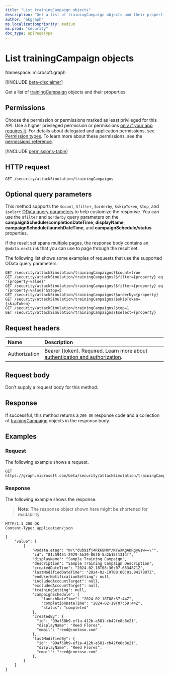 ```yaml
---
title: "List trainingCampaign objects"
description: "Get a list of trainingCampaign objects and their properties."
author: "akgraph"
ms.localizationpriority: medium
ms.prod: "security"
doc_type: apiPageType
---
```


# List trainingCampaign objects

Namespace: microsoft.graph

[!INCLUDE [beta-disclaimer](../../includes/beta-disclaimer.md)]

Get a list of [trainingCampaign](../resources/trainingcampaign.md) objects and their properties.

## Permissions

Choose the permission or permissions marked as least privileged for this API. Use a higher privileged permission or permissions [only if your app requires it](/graph/permissions-overview#best-practices-for-using-microsoft-graph-permissions). For details about delegated and application permissions, see [Permission types](/graph/permissions-overview#permission-types). To learn more about these permissions, see the [permissions reference](/graph/permissions-reference).

<!-- {
  "blockType": "permissions",
  "name": "attacksimulationroot-list-trainingcampaigns-permissions"
}
-->
[!INCLUDE [permissions-table](../includes/permissions/attacksimulationroot-list-trainingcampaigns-permissions.md)]

## HTTP request

<!-- {
  "blockType": "ignored"
}
-->
``` http
GET /security/attackSimulation/trainingCampaigns
```

## Optional query parameters

This method supports the `$count`, `$filter`, `$orderby`, `$skipToken`, `$top`, and `$select` [OData query parameters](/graph/query-parameters) to help customize the response. You can use the `$filter` and `$orderby` query parameters on the **campaignSchedule/completionDateTime**, **displayName**, **campaignSchedule/launchDateTime**, and **campaignSchedule/status** properties.

If the result set spans multiple pages, the response body contains an `@odata.nextLink` that you can use to page through the result set.

The following list shows some examples of requests that use the supported OData query parameters:

<!-- {
  "blockType": "ignored"
}
-->
``` http
GET /security/attackSimulation/trainingCampaigns?$count=true
GET /security/attackSimulation/trainingCampaigns?$filter={property} eq '{property-value}'
GET /security/attackSimulation/trainingCampaigns?$filter={property} eq '{property-value}'&$top=5
GET /security/attackSimulation/trainingCampaigns?$orderby={property}
GET /security/attackSimulation/trainingCampaigns?$skipToken={skipToken}
GET /security/attackSimulation/trainingCampaigns?$top=1
GET /security/attackSimulation/trainingCampaigns?$select={property}
```

## Request headers

|Name|Description|
|:---|:---|
|Authorization|Bearer {token}. Required. Learn more about [authentication and authorization](/graph/auth/auth-concepts).|

## Request body

Don't supply a request body for this method.

## Response

If successful, this method returns a `200 OK` response code and a collection of [trainingCampaign](../resources/trainingcampaign.md) objects in the response body.

## Examples

### Request

The following example shows a request.
<!-- {
  "blockType": "request",
  "name": "list_trainingcampaign"
}
-->
``` http
GET https://graph.microsoft.com/beta/security/attackSimulation/trainingCampaigns
```


### Response

The following example shows the response.
>**Note:** The response object shown here might be shortened for readability.
<!-- {
  "blockType": "response",
  "truncated": true,
  "@odata.type": "Collection(microsoft.graph.trainingCampaign)"
}
-->
``` http
HTTP/1.1 200 OK
Content-Type: application/json

{
    "value": [
        {
            "@odata.etag": "W/\"dub9zfj4Rk68MmY/KYwXKgADRgyGsw==\"",
            "id": "81c59451-2929-5b39-86f0-5a2b15f1314f",
            "displayName": "Sample Training Campaign",
            "description": "Sample Training Campaign Description",
            "createdDateTime": "2024-02-18T08:36:07.6534871Z",
            "lastModifiedDateTime": "2024-02-19T08:00:01.9417887Z",
            "endUserNotificationSetting": null,
            "includedAccountTarget": null,
            "excludedAccountTarget": null,
            "trainingSetting": null,
            "campaignSchedule": {
                "launchDateTime": "2024-02-18T08:37:44Z",
                "completionDateTime": "2024-02-19T07:59:44Z",
                "status": "completed"
            },
            "createdBy": {
              "id": "99af58b9-ef1a-412b-a581-cb42fe8c8e21",
              "displayName": "Reed Flores",
              "email": "reed@contoso.com"
            },
            "lastModifiedBy": {
              "id": "99af58b9-ef1a-412b-a581-cb42fe8c8e21",
              "displayName": "Reed Flores",
              "email": "reed@contoso.com"
            },
        }
    ]
}
```

